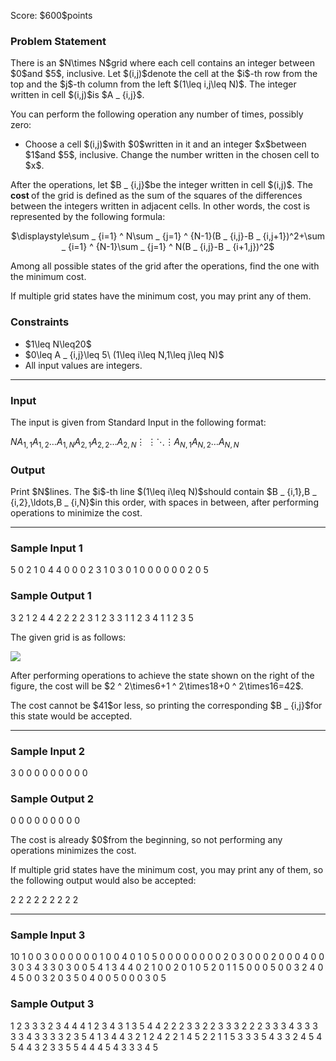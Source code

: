 
<div>

<span>

<span>

<p>
Score: $600$points
</p>

<div>

<section>

### **Problem Statement**

<p>
There is an $N\times N$grid where each cell contains an integer between $0$and $5$, inclusive.
Let $(i,j)$denote the cell at the $i$-th row from the top and the $j$-th column from the left $(1\leq i,j\leq N)$. The integer written in cell $(i,j)$is $A _ {i,j}$.
</p>

<p>
You can perform the following operation any number of times, possibly zero:
</p>

<ul>

<li>
Choose a cell $(i,j)$with $0$written in it and an integer $x$between $1$and $5$, inclusive. Change the number written in the chosen cell to $x$.
</li>

</ul>

<p>
After the operations, let $B _ {i,j}$be the integer written in cell $(i,j)$.
The 
<strong>
cost
</strong>
of the grid is defined as the sum of the squares of the differences between the integers written in adjacent cells. In other words, the cost is represented by the following formula:
</p>

<p>

</p>

<center>
$\displaystyle\sum _ {i=1} ^ N\sum _ {j=1} ^ {N-1}(B _ {i,j}-B _ {i,j+1})^2+\sum _ {i=1} ^ {N-1}\sum _ {j=1} ^ N(B _ {i,j}-B _ {i+1,j})^2$
</center>

<p>

</p>

<p>
Among all possible states of the grid after the operations, find the one with the minimum cost.
</p>

<p>
If multiple grid states have the minimum cost, you may print any of them.
</p>

</section>

</div>

<div>

<section>

### **Constraints**

<ul>

<li>
$1\leq N\leq20$
</li>

<li>
$0\leq A _ {i,j}\leq 5\ (1\leq i\leq N,1\leq j\leq N)$
</li>

<li>
All input values are integers.
</li>

</ul>

</section>

</div>

---

<div>

<div>

<section>

### **Input**

<p>
The input is given from Standard Input in the following format:
</p>

<div>

$N$$A _ {1,1}$$A _ {1,2}$$\ldots$$A _ {1,N}$$A _ {2,1}$$A _ {2,2}$$\ldots$$A _ {2,N}$$\vdots$$\ \vdots$$\ddots$$\vdots$$A _ {N,1}$$A _ {N,2}$$\ldots$$A _ {N,N}$
</div>

</section>

</div>

<div>

<section>

### **Output**

<p>
Print $N$lines.
The $i$-th line $(1\leq i\leq N)$should contain $B _ {i,1},B _ {i,2},\ldots,B _ {i,N}$in this order, with spaces in between, after performing operations to minimize the cost.
</p>

</section>

</div>

</div>

---

<div>

<section>

### **Sample Input 1**

<div>

5
0 2 1 0 4
4 0 0 0 2
3 1 0 3 0
1 0 0 0 0
0 0 2 0 5

</div>

</section>

</div>

<div>

<section>

### **Sample Output 1**

<div>

3 2 1 2 4
4 2 2 2 2
3 1 2 3 3
1 1 2 3 4
1 1 2 3 5

</div>

<p>
The given grid is as follows:
</p>

<p>

<img src="https://img.atcoder.jp/abc347/0748d5e94455d9f4c627617596f61af6.png">

</img>

</p>

<p>
After performing operations to achieve the state shown on the right of the figure, the cost will be $2 ^ 2\times6+1 ^ 2\times18+0 ^ 2\times16=42$.
</p>

<p>
The cost cannot be $41$or less, so printing the corresponding $B _ {i,j}$for this state would be accepted.
</p>

</section>

</div>

---

<div>

<section>

### **Sample Input 2**

<div>

3
0 0 0
0 0 0
0 0 0

</div>

</section>

</div>

<div>

<section>

### **Sample Output 2**

<div>

0 0 0
0 0 0
0 0 0

</div>

<p>
The cost is already $0$from the beginning, so not performing any operations minimizes the cost.
</p>

<p>
If multiple grid states have the minimum cost, you may print any of them, so the following output would also be accepted:
</p>

<div>

2 2 2
2 2 2
2 2 2

</div>

</section>

</div>

---

<div>

<section>

### **Sample Input 3**

<div>

10
1 0 0 3 0 0 0 0 0 0
1 0 0 4 0 1 0 5 0 0
0 0 0 0 0 0 2 0 3 0
0 0 2 0 0 0 4 0 0 3
0 3 4 3 3 0 3 0 0 5
4 1 3 4 4 0 2 1 0 0
2 0 1 0 5 2 0 1 1 5
0 0 0 5 0 0 3 2 4 0
4 5 0 0 3 2 0 3 5 0
4 0 0 5 0 0 0 3 0 5

</div>

</section>

</div>

<div>

<section>

### **Sample Output 3**

<div>

1 2 3 3 3 2 3 4 4 4
1 2 3 4 3 1 3 5 4 4
2 2 2 3 3 2 2 3 3 3
2 2 2 3 3 3 4 3 3 3
3 3 4 3 3 3 3 2 3 5
4 1 3 4 4 3 2 1 2 4
2 2 1 4 5 2 2 1 1 5
3 3 3 5 4 3 3 2 4 5
4 5 4 4 3 2 3 3 5 5
4 4 4 5 4 3 3 3 4 5

</div>

</section>

</div>

</span>

</span>

</div>
